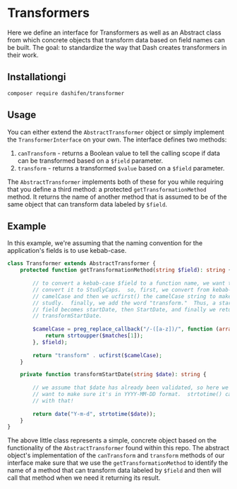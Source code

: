 # Transformers

Here we define an interface for Transformers as well as an Abstract class from which concrete objects that transform data based on field names can be built.  The goal:  to standardize the way that Dash creates transformers in their work.

## Installationgi

`composer require dashifen/transformer`

## Usage

You can either extend the `AbstractTransformer` object or simply implement the `TransformerInterface` on your own.  The interface defines two methods:

1. `canTransform` - returns a Boolean value to tell the calling scope if data can be transformed based on a `$field` parameter.
2. `transform` - returns a transformed `$value` based on a `$field` parameter.

The `AbstractTransformer` implements both of these for you while requiring that you define a third method: a protected `getTransformationMethod` method.  It returns the name of another method that is assumed to be of the same object that can transform data labeled by `$field`.

## Example

In this example, we're assuming that the naming convention for the application's fields is to use kebab-case.     

```php
class Transformer extends AbstractTransformer {
    protected function getTransformationMethod(string $field): string {
      
        // to convert a kebab-case $field to a function name, we want to 
        // convert it to StudlyCaps.  so, first, we convert from kebab-case to 
        // camelCase and then we ucfirst() the camelCase string to make it 
        // studly.  finally, we add the word "transform."  Thus, a start-date
        // field becomes startDate, then StartDate, and finally we return 
        // transformStartDate.
  
        $camelCase = preg_replace_callback("/-([a-z])/", function (array $matches): string {
            return strtoupper($matches[1]);
        }, $field);
      
        return "transform" . ucfirst($camelCase);
    }

    private function transformStartDate(string $date): string {
      
        // we assume that $date has already been validated, so here we just
        // want to make sure it's in YYYY-MM-DD format.  strtotime() can help
        // with that!
  
        return date("Y-m-d", strtotime($date));
    }
}
```

The above little class represents a simple, concrete object based on the functionality of the `AbstractTransformer` found within this repo.  The abstract object's implementation of the `canTransform` and `transform` methods of our interface make sure that we use the `getTransformationMethod` to identify the name of a method that can transform data labeled by `$field` and then will call that method when we need it returning its result.